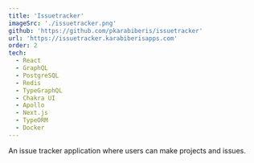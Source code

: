 ```yaml
---
title: 'Issuetracker'
imageSrc: './issuetracker.png'
github: 'https://github.com/pkarabiberis/issuetracker'
url: 'https://issuetracker.karabiberisapps.com'
order: 2
tech:
  - React
  - GraphQL
  - PostgreSQL
  - Redis
  - TypeGraphQL
  - Chakra UI
  - Apollo
  - Next.js
  - TypeORM
  - Docker
---
```


An issue tracker application where users can make projects and issues.
